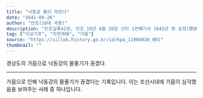 ```yaml
---
title: "낙동강 물이 마르다"
date: "1641-04-26"
author: "인조(16대 국왕)"
description: "인조실록42권, 인조 19년 4월 26일 신미 1번째기사 1641년 명 숭정(崇禎) 14년"
tag: ["이상기후", "자연재해", "가뭄"]
source: "https://sillok.history.go.kr/id/kpa_11904026_001"
thumbnail: ""
---
```


경상도의 가뭄으로 낙동강의 물줄기가 끊겼다.

---

가뭄으로 인해 낙동강의 물줄기가 끊겼다는 기록입니다. 이는 조선시대에 가뭄이 심각했음을 보여주는 사례 중 하나입니다.
